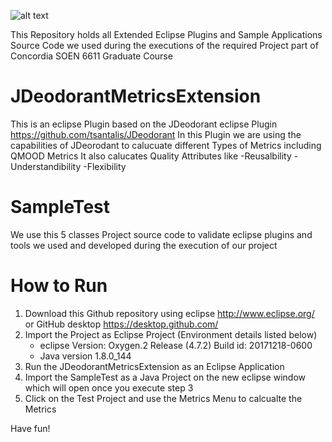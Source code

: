 ![alt text](https://users.encs.concordia.ca/~hamza/logoENCS.jpg)

This Repository holds all Extended Eclipse Plugins and Sample Applications Source Code we used during the executions of the required Project part of Concordia SOEN 6611 Graduate Course

JDeodorantMetricsExtension
==========================
This is an eclipse Plugin based on the JDeodorant eclipse Plugin https://github.com/tsantalis/JDeodorant 
In this Plugin we are using the capabilities of JDeorodant to calucuate different Types of Metrics including QMOOD Metrics
It also calucates Quality Attributes like 
-Reusalbility
-Understandibility
-Flexibility

SampleTest 
==========================
We use this 5 classes  Project source code to validate eclipse plugins and tools we used and developed during the execution of our project


How to Run
===========
1. Download this Github repository using eclipse http://www.eclipse.org/ or GitHub desktop https://desktop.github.com/
1. Import the Project as Eclipse Project (Environment details listed below)
	* eclipse Version: Oxygen.2 Release (4.7.2) Build id: 20171218-0600 
	* Java version 1.8.0_144
1. Run the JDeodorantMetricsExtension as an Eclipse Application
1. Import the SampleTest as a Java Project on the new eclipse window which will open once you execute step 3
1. Click on the Test Project and use the Metrics Menu to calcualte the Metrics

Have fun!
